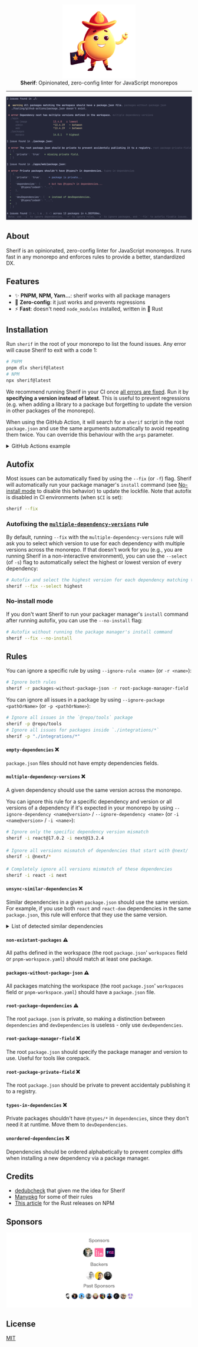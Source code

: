 <p align="center">
  <picture>
    <img alt="" height="200px" src="https://github.com/QuiiBz/sherif/blob/main/assets/logo.png" />
  </picture>
  <br />
  <b>Sherif</b>: Opinionated, zero-config linter for JavaScript monorepos
</p>

---

![Cover](https://github.com/QuiiBz/sherif/blob/main/assets/cover.png)

## About

Sherif is an opinionated, zero-config linter for JavaScript monorepos. It runs fast in any monorepo and enforces rules to provide a better, standardized DX.

## Features

- ✨ **PNPM, NPM, Yarn...**: sherif works with all package managers
- 🔎 **Zero-config**: it just works and prevents regressions
- ⚡ **Fast**: doesn't need `node_modules` installed, written in 🦀 Rust

## Installation

Run `sherif` in the root of your monorepo to list the found issues. Any error will cause Sherif to exit with a code 1:

```bash
# PNPM
pnpm dlx sherif@latest
# NPM
npx sherif@latest
```

We recommend running Sherif in your CI once [all errors are fixed](#autofix). Run it by **specifying a version instead of latest**. This is useful to prevent regressions (e.g. when adding a library to a package but forgetting to update the version in other packages of the monorepo).

When using the GitHub Action, it will search for a `sherif` script in the root `package.json` and use the same arguments automatically to avoid repeating them twice. You can override this behaviour with the `args` parameter.

<details>

<summary>GitHub Actions example</summary>

```yaml
# Using the `QuiiBz/sherif` action
name: Sherif
on:
  pull_request:
jobs:
  check:
    name: Run Sherif
    runs-on: ubuntu-22.04
    steps:
      - uses: actions/checkout@v4
      - uses: QuiiBz/sherif@v1
        # Optionally, you can specify a version and arguments to run Sherif with:
        # with:
          # version: 'v1.6.1'
          # args: '--ignore-rule root-package-manager-field'

# Using `npx` to run Sherif
name: Sherif
on:
  pull_request:
jobs:
  check:
    name: Run Sherif
    runs-on: ubuntu-22.04
    steps:
      - uses: actions/checkout@v4
      - uses: actions/setup-node@v3
        with:
          node-version: 20
      - run: npx sherif@1.6.1
```

</details>

## Autofix

Most issues can be automatically fixed by using the `--fix` (or `-f`) flag. Sherif will automatically run your package manager's `install` command (see [No-install mode](#no-install-mode) to disable this behavior) to update the lockfile. Note that autofix is disabled in CI environments (when `$CI` is set):

```bash
sherif --fix
```

### Autofixing the [`multiple-dependency-versions`](#multiple-dependency-versions-) rule

By default, running `--fix` with the `multiple-dependency-versions` rule will ask you to select which version to use for each dependency with multiple versions across the monorepo. If that doesn't work for you (e.g., you are running Sherif in a non-interactive environment), you can use the `--select` (of `-s`) flag to automatically select the highest or lowest version of every dependency:

```bash
# Autofix and select the highest version for each dependency matching the `multiple-dependency-versions` rule
sherif --fix --select highest
```

### No-install mode

If you don't want Sherif to run your packager manager's `install` command after running autofix, you can use the `--no-install` flag:

```bash
# Autofix without running the package manager's install command
sherif --fix --no-install
```

## Rules

You can ignore a specific rule by using `--ignore-rule <name>` (or `-r <name>`):

```bash
# Ignore both rules
sherif -r packages-without-package-json -r root-package-manager-field
```

You can ignore all issues in a package by using `--ignore-package <pathOrName>` (or `-p <pathOrName>`):

```bash
# Ignore all issues in the `@repo/tools` package
sherif -p @repo/tools
# Ignore all issues for packages inside `./integrations/*`
sherif -p "./integrations/*"
```

#### `empty-dependencies` ❌

`package.json` files should not have empty dependencies fields.

#### `multiple-dependency-versions` ❌

A given dependency should use the same version across the monorepo.

You can ignore this rule for a specific dependency and version or all versions of a dependency if it's expected in your monorepo by using `--ignore-dependency <name@version>` / `--ignore-dependency <name>` (or `-i <name@version>` / `-i <name>`):

```bash
# Ignore only the specific dependency version mismatch
sherif -i react@17.0.2 -i next@13.2.4

# Ignore all versions mismatch of dependencies that start with @next/
sherif -i @next/*

# Completely ignore all versions mismatch of these dependencies
sherif -i react -i next
```

#### `unsync-similar-dependencies` ❌

Similar dependencies in a given `package.json` should use the same version. For example, if you use both `react` and `react-dom` dependencies in the same `package.json`, this rule will enforce that they use the same version.

<details>

<summary>List of detected similar dependencies</summary>

- `react`, `react-dom`
- `eslint-config-next`, `@next/eslint-plugin-next`, `@next/font` `@next/bundle-analyzer`, `@next/third-parties`, `@next/mdx`, `next`
- `@trpc/client`, `@trpc/server`, `@trpc/next`, `@trpc/react-query`
- `eslint-config-turbo`, `eslint-plugin-turbo`, `@turbo/gen`, `turbo-ignore`, `turbo`
- `sb`, `storybook`, `@storybook/codemod`, `@storybook/cli`, `@storybook/channels`, `@storybook/addon-actions`, `@storybook/addon-links`, `@storybook/react`, `@storybook/react-native`, `@storybook/components`, `@storybook/addon-backgrounds`, `@storybook/addon-viewport`, `@storybook/angular`, `@storybook/addon-a11y`, `@storybook/addon-jest`, `@storybook/client-logger`, `@storybook/node-logger`, `@storybook/core`, `@storybook/addon-storysource`, `@storybook/html`, `@storybook/core-events`, `@storybook/svelte`, `@storybook/ember`, `@storybook/addon-ondevice-backgrounds`, `@storybook/addon-ondevice-notes`, `@storybook/preact`, `@storybook/theming`, `@storybook/router`, `@storybook/addon-docs`, `@storybook/addon-ondevice-actions`, `@storybook/source-loader`, `@storybook/preset-create-react-app`, `@storybook/web-components`, `@storybook/addon-essentials`, `@storybook/server`, `@storybook/addon-toolbars`, `@storybook/addon-controls`, `@storybook/core-common`, `@storybook/builder-webpack5`, `@storybook/core-server`, `@storybook/csf-tools`, `@storybook/addon-measure`, `@storybook/addon-outline`, `@storybook/addon-ondevice-controls`, `@storybook/instrumenter`, `@storybook/addon-interactions`, `@storybook/docs-tools`, `@storybook/builder-vite`, `@storybook/telemetry`, `@storybook/core-webpack`, `@storybook/preset-html-webpack`, `@storybook/preset-preact-webpack`, `@storybook/preset-svelte-webpack`, `@storybook/preset-react-webpack`, `@storybook/html-webpack5`, `@storybook/preact-webpack5`, `@storybook/svelte-webpack5`, `@storybook/web-components-webpack5`, `@storybook/preset-server-webpack`, `@storybook/react-webpack5`, `@storybook/server-webpack5`, `@storybook/addon-highlight`, `@storybook/blocks`, `@storybook/builder-manager`, `@storybook/react-vite`, `@storybook/svelte-vite`, `@storybook/web-components-vite`, `@storybook/nextjs`, `@storybook/types`, `@storybook/manager`, `@storybook/csf-plugin`, `@storybook/preview`, `@storybook/manager-api`, `@storybook/preview-api`, `@storybook/html-vite`, `@storybook/sveltekit`, `@storybook/preact-vite`, `@storybook/addon-mdx-gfm`, `@storybook/react-dom-shim`, `create-storybook`, `@storybook/addon-onboarding`, `@storybook/react-native-theming`, `@storybook/addon-themes`, `@storybook/test`, `@storybook/react-native-ui`, `@storybook/experimental-nextjs-vite`, `@storybook/experimental-addon-test`, `@storybook/react-native-web-vite`
- `prisma`, `@prisma/client`, `@prisma/instrumentation`
- `typescript-eslint`, `@typescript-eslint/eslint-plugin`, `@typescript-eslint/parser`
- `@stylistic/eslint-plugin-js`, `@stylistic/eslint-plugin-ts`, `@stylistic/eslint-plugin-migrate`, `@stylistic/eslint-plugin`, `@stylistic/eslint-plugin-jsx`, `@stylistic/eslint-plugin-plus`
- `playwright`, `@playwright/test`

</details>

#### `non-existant-packages` ⚠️

All paths defined in the workspace (the root `package.json`' `workspaces` field or `pnpm-workspace.yaml`) should match at least one package.

#### `packages-without-package-json` ⚠️

All packages matching the workspace (the root `package.json`' `workspaces` field or `pnpm-workspace.yaml`) should have a `package.json` file.

#### `root-package-dependencies` ⚠️

The root `package.json` is private, so making a distinction between `dependencies` and `devDependencies` is useless - only use `devDependencies`.

#### `root-package-manager-field` ❌

The root `package.json` should specify the package manager and version to use. Useful for tools like corepack.

#### `root-package-private-field` ❌

The root `package.json` should be private to prevent accidentaly publishing it to a registry.

#### `types-in-dependencies` ❌

Private packages shouldn't have `@types/*` in `dependencies`, since they don't need it at runtime. Move them to `devDependencies`.

#### `unordered-dependencies` ❌

Dependencies should be ordered alphabetically to prevent complex diffs when installing a new dependency via a package manager.

## Credits

- [dedubcheck](https://github.com/innovatrics/dedubcheck) that given me the idea for Sherif
- [Manypkg](https://github.com/Thinkmill/manypkg) for some of their rules
- [This article](https://blog.orhun.dev/packaging-rust-for-npm/) for the Rust releases on NPM

## Sponsors

![Sponsors](https://github.com/QuiiBz/dotfiles/blob/main/sponsors.png?raw=true)

## License

[MIT](./LICENSE)
